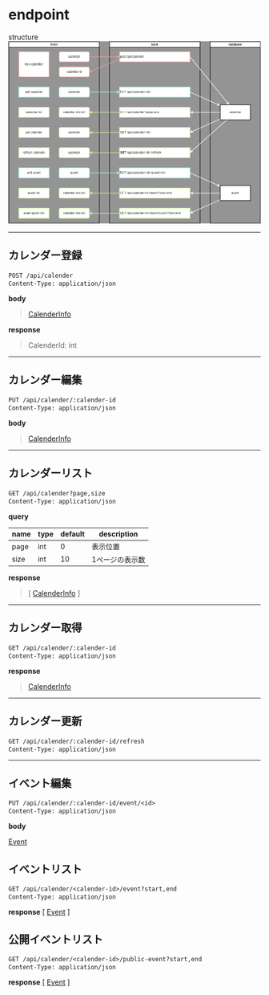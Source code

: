 # endpoint

structure
![structure](img/structure.png)

***

## カレンダー登録

```http request
POST /api/calender
Content-Type: application/json
```

**body**

> [CalenderInfo](object.md#calenderinfo)

**response**

> CalenderId: int

***

## カレンダー編集

```http request
PUT /api/calender/:calender-id
Content-Type: application/json
```

**body**

> [CalenderInfo](object.md#calenderinfo)

***

## カレンダーリスト

```http request
GET /api/calender?page,size
Content-Type: application/json
```

**query**

| name | type | default | description |
|------|------|---------|-------------|
| page | int  | 0       | 表示位置        |   
| size | int  | 10      | 1ページの表示数    |

**response**

> [
> [CalenderInfo](object.md#calenderinfo)
> ]

***

## カレンダー取得

```http request
GET /api/calender/:calender-id
Content-Type: application/json
```

**response**

> [CalenderInfo](object.md#calenderinfo)

***

## カレンダー更新

```http request
GET /api/calender/:calender-id/refresh
Content-Type: application/json
```

***

## イベント編集

```http request
PUT /api/calender/:calender-id/event/<id>
Content-Type: application/json
```

**body**

[Event](object.md#event)

## イベントリスト

```http request
GET /api/calender/<calender-id>/event?start,end
Content-Type: application/json
```

**response**
[
[Event](object.md#event)
]

## 公開イベントリスト

```http request
GET /api/calender/<calender-id>/public-event?start,end
Content-Type: application/json
```

**response**
[
[Event](object.md#event)
]

